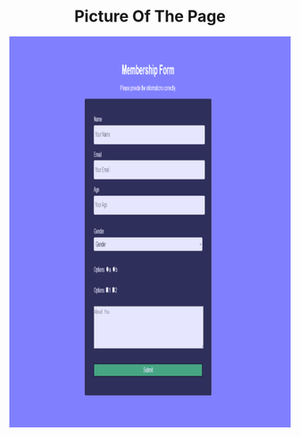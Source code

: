 <h1 style="text-align:center">Picture Of The Page</h1>
<div style=" text-align:center;">
    <img src="survey.png" height=700 >
</div>
